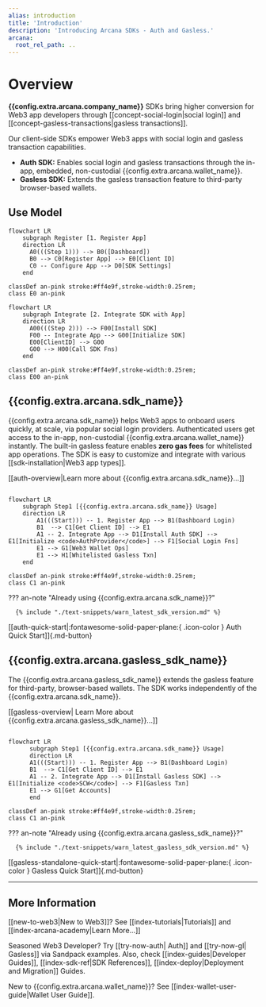 ```yaml
---
alias: introduction
title: 'Introduction'
description: 'Introducing Arcana SDKs - Auth and Gasless.'
arcana:
  root_rel_path: ..
---
```


# Overview

**{{config.extra.arcana.company_name}}** SDKs bring higher conversion for Web3 app developers through [[concept-social-login|social login]] and [[concept-gasless-transactions|gasless transactions]].

Our client-side SDKs empower Web3 apps with social login and gasless transaction capabilities.

* **Auth SDK:**  Enables social login and gasless transactions through the in-app, embedded, non-custodial {{config.extra.arcana.wallet_name}}.
* **Gasless SDK:**  Extends the gasless transaction feature to third-party browser-based wallets.

## Use Model

```mermaid
flowchart LR
    subgraph Register [1. Register App]
    direction LR
      A0(((Step 1))) --> B0([Dashboard])
      B0 --> C0[Register App] --> E0[Client ID] 
      C0 -- Configure App --> D0[SDK Settings]   
    end

classDef an-pink stroke:#ff4e9f,stroke-width:0.25rem;
class E0 an-pink
```

```mermaid
flowchart LR
    subgraph Integrate [2. Integrate SDK with App]
    direction LR
      A00(((Step 2))) --> F00[Install SDK]
      F00 -- Integrate App --> G00[Initialize SDK]
      E00[ClientID] --> G00
      G00 --> H00(Call SDK Fns)
    end

classDef an-pink stroke:#ff4e9f,stroke-width:0.25rem;
class E00 an-pink
```

## {{config.extra.arcana.sdk_name}}

{{config.extra.arcana.sdk_name}} helps Web3 apps to onboard users quickly, at scale, via popular social login providers. Authenticated users get access to the in-app, non-custodial {{config.extra.arcana.wallet_name}} instantly. The built-in gasless feature enables **zero gas fees** for whitelisted app operations. The SDK is easy to customize and integrate with various [[sdk-installation|Web3 app types]].

[[auth-overview|Learn more about {{config.extra.arcana.sdk_name}}...]]

```mermaid

flowchart LR 
    subgraph Step1 [{{config.extra.arcana.sdk_name}} Usage]
    direction LR
        A1(((Start))) -- 1. Register App --> B1(Dashboard Login)
        B1  --> C1[Get Client ID] --> E1
        A1 -- 2. Integrate App --> D1[Install Auth SDK] --> E1[Initialize <code>AuthProvider</code>] --> F1[Social Login Fns]
        E1 --> G1[Web3 Wallet Ops]
        E1 --> H1[Whitelisted Gasless Txn]
    end

classDef an-pink stroke:#ff4e9f,stroke-width:0.25rem;
class C1 an-pink
```

??? an-note "Already using {{config.extra.arcana.sdk_name}}?"

      {% include "./text-snippets/warn_latest_sdk_version.md" %}

[[auth-quick-start|:fontawesome-solid-paper-plane:{ .icon-color } Auth Quick Start]]{.md-button}

## {{config.extra.arcana.gasless_sdk_name}}

The {{config.extra.arcana.gasless_sdk_name}} extends the gasless feature for third-party, browser-based wallets. The SDK works independently of the {{config.extra.arcana.sdk_name}}. 

[[gasless-overview| Learn More about {{config.extra.arcana.gasless_sdk_name}}...]] 

```mermaid

flowchart LR
      subgraph Step1 [{{config.extra.arcana.sdk_name}} Usage]
      direction LR
      A1(((Start))) -- 1. Register App --> B1(Dashboard Login)
      B1  --> C1[Get Client ID] --> E1
      A1 -- 2. Integrate App --> D1[Install Gasless SDK] --> E1[Initialize <code>SCW</code>] --> F1[Gasless Txn]
      E1 --> G1[Get Accounts]
      end

classDef an-pink stroke:#ff4e9f,stroke-width:0.25rem;
class C1 an-pink
```

??? an-note "Already using {{config.extra.arcana.gasless_sdk_name}}?"

      {% include "./text-snippets/warn_latest_gasless_sdk_version.md" %}

[[gasless-standalone-quick-start|:fontawesome-solid-paper-plane:{ .icon-color } Gasless Quick Start]]{.md-button}

---

## More Information

[[new-to-web3|New to Web3]]? See [[index-tutorials|Tutorials]] and [[index-arcana-academy|Learn More...]]

Seasoned Web3 Developer? Try [[try-now-auth| Auth]] and [[try-now-gl| Gasless]] via Sandpack examples. Also, check [[index-guides|Developer Guides]], [[index-sdk-ref|SDK References]], [[index-deploy|Deployment and Migration]] Guides.

New to {{config.extra.arcana.wallet_name}}? See [[index-wallet-user-guide|Wallet User Guide]].

